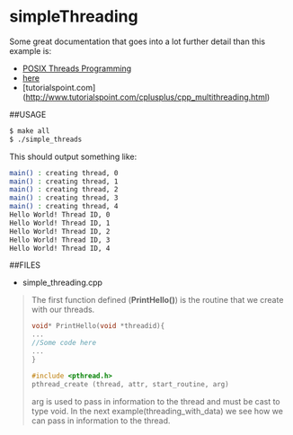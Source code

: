 simpleThreading
===============

Some great documentation that goes into a lot further detail than this example is:
- [POSIX Threads Programming](https://computing.llnl.gov/tutorials/pthreads/)
- [here](http://pages.cs.wisc.edu/~travitch/pthreads_primer.html)
- [tutorialspoint.com] (http://www.tutorialspoint.com/cplusplus/cpp_multithreading.html)

##USAGE
```BASH
$ make all
$ ./simple_threads
```
This should output something like:
```BASH
main() : creating thread, 0
main() : creating thread, 1
main() : creating thread, 2
main() : creating thread, 3
main() : creating thread, 4
Hello World! Thread ID, 0
Hello World! Thread ID, 1
Hello World! Thread ID, 2
Hello World! Thread ID, 3
Hello World! Thread ID, 4
```

##FILES
- simple_threading.cpp
>
>The first function defined (**PrintHello()**) is the routine that we create with our threads.
>```C++
> void* PrintHello(void *threadid){
>...
>//Some code here
>...
>}
>```
>
>```C++
>#include <pthread.h>
>pthread_create (thread, attr, start_routine, arg)
>```
>
>arg is used to pass in information to the thread and must be cast to type void. In the next example(threading_with_data) we see how we can pass in information to the thread.
>

